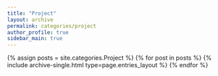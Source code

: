 ```yaml
---
title: "Project"
layout: archive
permalink: categories/project
author_profile: true
sidebar_main: true
---
```


{% assign posts = site.categories.Project %}
{% for post in posts %} {% include archive-single.html type=page.entries_layout %} {% endfor %}
